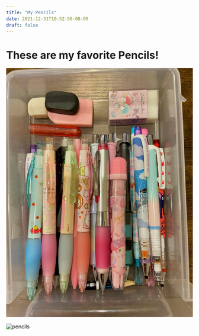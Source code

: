 ```yaml
---
title: "My Pencils"
date: 2021-12-31T10:52:50-08:00
draft: false
---
```


# These are my favorite Pencils!

![pencils](pencil1.jpeg)

![pencils](pencil2.jpeg)

